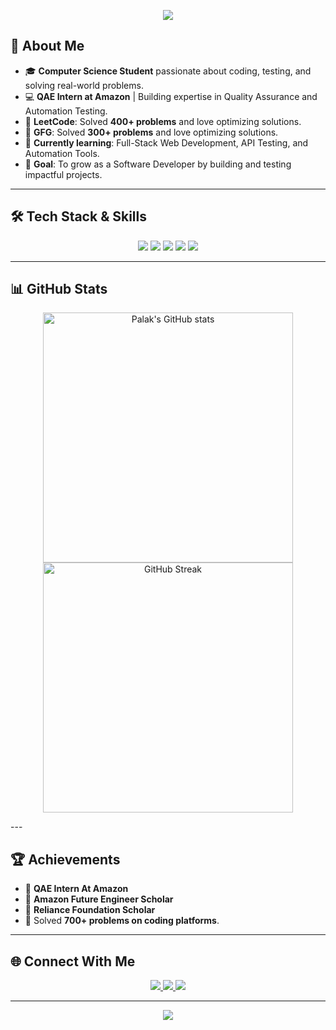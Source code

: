 <!-- Header -->
<p align="center">
  <img src="https://readme-typing-svg.herokuapp.com?font=Roboto&size=25&color=009688&center=true&vCenter=true&width=500&lines=Hello,+I'm+Palak!;Welcome+to+my+GitHub+Profile;I'm+a+Quality+Assurance+Engineer+Intern+at+Amazon;Always+learning+and+growing+🚀">
</p>

<!-- Introduction -->
## 👋 About Me  

- 🎓 **Computer Science Student** passionate about coding, testing, and solving real-world problems.  
- 💻 **QAE Intern at Amazon** | Building expertise in Quality Assurance and Automation Testing.  
- 🚀 **LeetCode**: Solved **400+ problems** and love optimizing solutions.
- 🚀 **GFG**: Solved **300+ problems** and love optimizing solutions.
- 🌱 **Currently learning**: Full-Stack Web Development, API Testing, and Automation Tools.  
- 🎯 **Goal**: To grow as a Software Developer by building and testing impactful projects.

---

<!-- Skills -->
## 🛠️ Tech Stack & Skills  
<p align="center">
  <img src="https://img.shields.io/badge/Language-Java-informational?style=flat&logo=java&logoColor=white&color=orange"/>
  <img src="https://img.shields.io/badge/Language-Python-informational?style=flat&logo=python&logoColor=white&color=blue"/>
  <img src="https://img.shields.io/badge/Web-HTML5%20%7C%20CSS3%20%7C%20JavaScript-informational?style=flat&color=blueviolet"/>
  <img src="https://img.shields.io/badge/Tools-Postman-informational?style=flat&logo=postman&logoColor=white&color=ff5733"/>
  <img src="https://img.shields.io/badge/Testing-Manual%20%7C%20Automation-informational?style=flat&color=green"/>
</p>

---

<!-- Stats -->
## 📊 GitHub Stats  
<p align="center">
  <img src="https://github-readme-stats.vercel.app/api?username=Palak-Palak&show_icons=true&theme=radical" alt="Palak's GitHub stats" width="400"/>
  <img src="https://github-readme-streak-stats.herokuapp.com/?user=Palak-Palak&theme=radical" alt="GitHub Streak" width="400"/>
</p>
---

<!-- Achievements -->
## 🏆 Achievements  
- 🏅 **QAE Intern At Amazon**
- 🏅 **Amazon Future Engineer Scholar**
- 🏅 **Reliance Foundation Scholar**  
- 🎯 Solved **700+ problems on coding platforms**.

---

<!-- Social Links -->
## 🌐 Connect With Me  
<p align="center">
  <a href="https://www.linkedin.com/in/palak-b22069287/">
    <img src="https://img.shields.io/badge/LinkedIn-Palak-blue?style=for-the-badge&logo=linkedin">
  </a>
  <a href="mailto:palakjindal2912@gmail.com">
    <img src="https://img.shields.io/badge/Email-palakjindal2912@gmail.com-red?style=for-the-badge&logo=gmail&logoColor=white">
  </a>
  <a href="https://github.com/Palak-Palak">
    <img src="https://img.shields.io/badge/GitHub-Palak--Palak-black?style=for-the-badge&logo=github">
  </a>
</p>

---

<!-- Footer -->
<p align="center">
  <img src="https://img.shields.io/badge/Always%20Keep%20Learning-%F0%9F%8C%9F-brightgreen"/>
</p>

